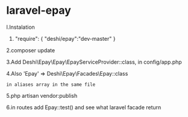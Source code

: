 
# laravel-epay

I.Instalation

 1. "require": {
        "deshi/epay":"dev-master"
    }
 
 
 2.composer update
 
 
 
 3.Add 
      Deshi\Epay\Epay\EpayServiceProvider::class,
  in config/app.php
  
 4.Also
      'Epay'  => Deshi\Epay\Facades\Epay::class
    
    in aliases array in the same file


 5.php artisan vendor:publish
 
 6.in routes add Epay::test() and see what laravel facade return
